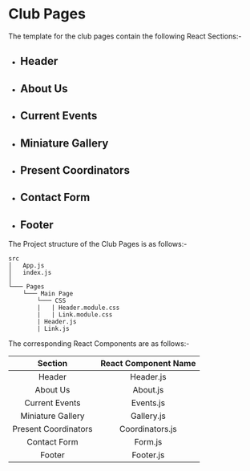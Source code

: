 # Club Pages #
The template for the club pages contain the following React Sections:-

 - ## Header ## 
 - ## About Us ##
 - ## Current Events ##
 - ## Miniature Gallery ##
 - ## Present Coordinators ##
 - ## Contact Form ##
 - ## Footer ##

The Project structure of the Club Pages is as follows:-
```
src
│   App.js
│   index.js    
│
└─── Pages
	└─── Main Page
		└─── CSS
		|	| Header.module.css
		|	| Link.module.css
		| Header.js
		| Link.js
```
 
 The corresponding React Components are as follows:-
 
| Section | React Component Name |
|:--:|:--:|
| Header  | Header.js  |
| About Us  | About.js  |
| Current Events  | Events.js  |
| Miniature Gallery  | Gallery.js  |
| Present Coordinators  | Coordinators.js  |
| Contact Form  | Form.js  |
| Footer  | Footer.js  |